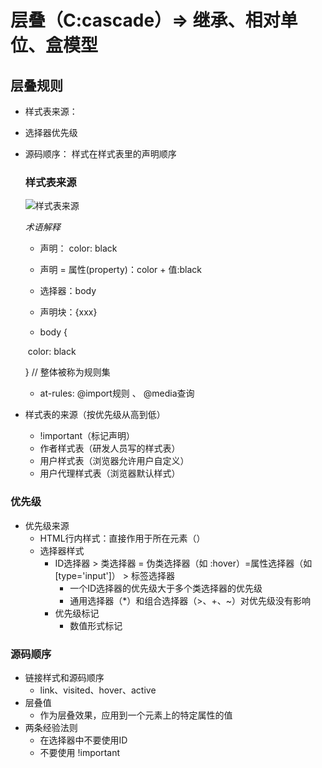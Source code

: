 # 层叠（C:cascade）=> 继承、相对单位、盒模型

## 层叠规则

- 样式表来源： 

- 选择器优先级

- 源码顺序： 样式在样式表里的声明顺序

  

  ### 样式表来源

  ![样式表来源](./image-css/优先级.jpg)

  *术语解释*

  - 声明： color: black

  - 声明 = 属性(property)：color + 值:black

  - 选择器：body

  - 声明块：{xxx}

  - body {

  ​	color: black

  } // 整体被称为规则集

  - at-rules: @import规则 、 @media查询

- 样式表的来源（按优先级从高到低）

  - !important（标记声明）
  - 作者样式表（研发人员写的样式表）
  - 用户样式表（浏览器允许用户自定义）
  - 用户代理样式表（浏览器默认样式）

### 优先级

- 优先级来源
  - HTML行内样式：直接作用于所在元素（<a style={width:xxx} href=""></a>）
  - 选择器样式
    - ID选择器 > 类选择器 = 伪类选择器（如 :hover）=属性选择器（如[type='input']） > 标签选择器
      - 一个ID选择器的优先级大于多个类选择器的优先级
      - 通用选择器（*）和组合选择器（>、+、~）对优先级没有影响
    - 优先级标记
      - 数值形式标记

### 源码顺序

- 链接样式和源码顺序
  - link、visited、hover、active
- 层叠值
  - 作为层叠效果，应用到一个元素上的特定属性的值
- 两条经验法则
  - 在选择器中不要使用ID
  - 不要使用 !important

